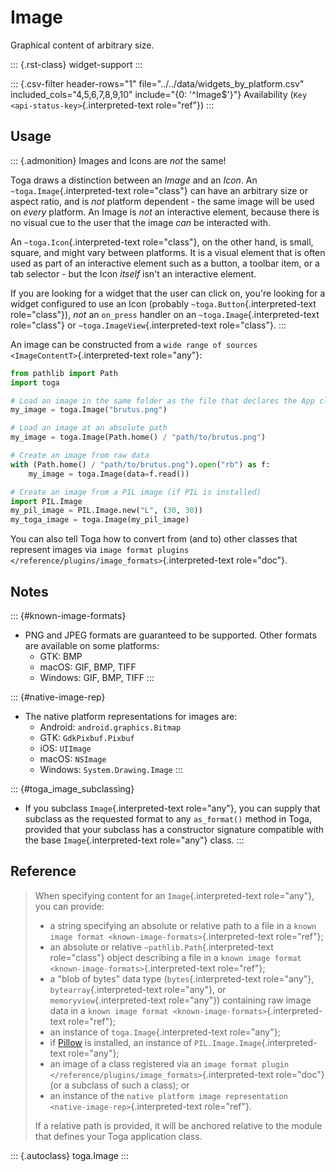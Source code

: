 # Image

Graphical content of arbitrary size.

::: {.rst-class}
widget-support
:::

::: {.csv-filter header-rows="1" file="../../data/widgets_by_platform.csv" included_cols="4,5,6,7,8,9,10" include="{0: '^Image$'}"}
Availability (`Key <api-status-key>`{.interpreted-text role="ref"})
:::

## Usage

::: {.admonition}
Images and Icons are *not* the same!

Toga draws a distinction between an *Image* and an *Icon*. An
`~toga.Image`{.interpreted-text role="class"} can have an arbitrary size
or aspect ratio, and is *not* platform dependent - the same image will
be used on *every* platform. An Image is *not* an interactive element,
because there is no visual cue to the user that the image *can* be
interacted with.

An `~toga.Icon`{.interpreted-text role="class"}, on the other hand, is
small, square, and might vary between platforms. It is a visual element
that is often used as part of an interactive element such as a button, a
toolbar item, or a tab selector - but the Icon *itself* isn't an
interactive element.

If you are looking for a widget that the user can click on, you're
looking for a widget configured to use an Icon (probably
`~toga.Button`{.interpreted-text role="class"}), *not* an `on_press`
handler on an `~toga.Image`{.interpreted-text role="class"} or
`~toga.ImageView`{.interpreted-text role="class"}.
:::

An image can be constructed from a
`wide range of sources <ImageContentT>`{.interpreted-text role="any"}:

``` python
from pathlib import Path
import toga

# Load an image in the same folder as the file that declares the App class
my_image = toga.Image("brutus.png")

# Load an image at an absolute path
my_image = toga.Image(Path.home() / "path/to/brutus.png")

# Create an image from raw data
with (Path.home() / "path/to/brutus.png").open("rb") as f:
    my_image = toga.Image(data=f.read())

# Create an image from a PIL image (if PIL is installed)
import PIL.Image
my_pil_image = PIL.Image.new("L", (30, 30))
my_toga_image = toga.Image(my_pil_image)
```

You can also tell Toga how to convert from (and to) other classes that
represent images via
`image format plugins </reference/plugins/image_formats>`{.interpreted-text
role="doc"}.

## Notes

::: {#known-image-formats}
- PNG and JPEG formats are guaranteed to be supported. Other formats are
  available on some platforms:
  - GTK: BMP
  - macOS: GIF, BMP, TIFF
  - Windows: GIF, BMP, TIFF
:::

::: {#native-image-rep}
- The native platform representations for images are:
  - Android: `android.graphics.Bitmap`
  - GTK: `GdkPixbuf.Pixbuf`
  - iOS: `UIImage`
  - macOS: `NSImage`
  - Windows: `System.Drawing.Image`
:::

::: {#toga_image_subclassing}
- If you subclass `Image`{.interpreted-text role="any"}, you can supply
  that subclass as the requested format to any `as_format()` method in
  Toga, provided that your subclass has a constructor signature
  compatible with the base `Image`{.interpreted-text role="any"} class.
:::

## Reference

> When specifying content for an `Image`{.interpreted-text role="any"},
> you can provide:
>
> - a string specifying an absolute or relative path to a file in a
>   `known image
>   format <known-image-formats>`{.interpreted-text role="ref"};
> - an absolute or relative `~pathlib.Path`{.interpreted-text
>   role="class"} object describing a file in a
>   `known image format <known-image-formats>`{.interpreted-text
>   role="ref"};
> - a "blob of bytes" data type (`bytes`{.interpreted-text role="any"},
>   `bytearray`{.interpreted-text role="any"}, or
>   `memoryview`{.interpreted-text role="any"}) containing raw image
>   data in a
>   `known image format <known-image-formats>`{.interpreted-text
>   role="ref"};
> - an instance of `toga.Image`{.interpreted-text role="any"};
> - if [Pillow](https://pillow.readthedocs.io/) is installed, an
>   instance of `PIL.Image.Image`{.interpreted-text role="any"};
> - an image of a class registered via an `image format plugin
>   </reference/plugins/image_formats>`{.interpreted-text role="doc"}
>   (or a subclass of such a class); or
> - an instance of the
>   `native platform image representation <native-image-rep>`{.interpreted-text
>   role="ref"}.
>
> If a relative path is provided, it will be anchored relative to the
> module that defines your Toga application class.

::: {.autoclass}
toga.Image
:::
